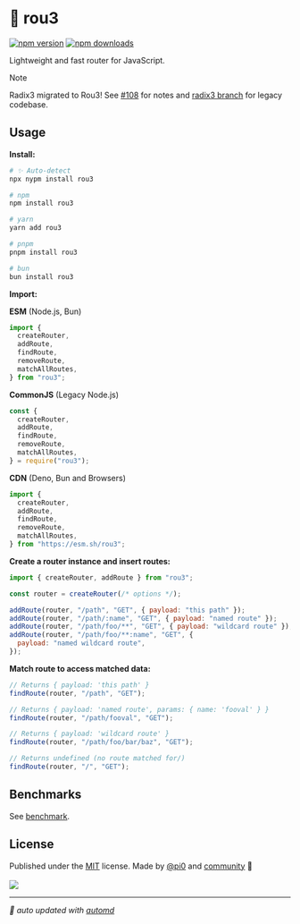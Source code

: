 # 🌳 rou3

<!-- automd:badges -->

[![npm version](https://img.shields.io/npm/v/rou3)](https://npmjs.com/package/rou3)
[![npm downloads](https://img.shields.io/npm/dm/rou3)](https://npmjs.com/package/rou3)

<!-- /automd -->

Lightweight and fast router for JavaScript.

> [!NOTE]
> Radix3 migrated to Rou3! See [#108](https://github.com/unjs/radix3/issues/108) for notes and [radix3 branch](https://github.com/unjs/rou3/tree/radix3) for legacy codebase.

## Usage

**Install:**

<!-- automd:pm-install -->

```sh
# ✨ Auto-detect
npx nypm install rou3

# npm
npm install rou3

# yarn
yarn add rou3

# pnpm
pnpm install rou3

# bun
bun install rou3
```

<!-- /automd -->

**Import:**

<!-- automd:jsimport cdn cjs src="./src/index.ts"-->

**ESM** (Node.js, Bun)

```js
import {
  createRouter,
  addRoute,
  findRoute,
  removeRoute,
  matchAllRoutes,
} from "rou3";
```

**CommonJS** (Legacy Node.js)

```js
const {
  createRouter,
  addRoute,
  findRoute,
  removeRoute,
  matchAllRoutes,
} = require("rou3");
```

**CDN** (Deno, Bun and Browsers)

```js
import {
  createRouter,
  addRoute,
  findRoute,
  removeRoute,
  matchAllRoutes,
} from "https://esm.sh/rou3";
```

<!-- /automd -->

**Create a router instance and insert routes:**

```js
import { createRouter, addRoute } from "rou3";

const router = createRouter(/* options */);

addRoute(router, "/path", "GET", { payload: "this path" });
addRoute(router, "/path/:name", "GET", { payload: "named route" });
addRoute(router, "/path/foo/**", "GET", { payload: "wildcard route" });
addRoute(router, "/path/foo/**:name", "GET", {
  payload: "named wildcard route",
});
```

**Match route to access matched data:**

```js
// Returns { payload: 'this path' }
findRoute(router, "/path", "GET");

// Returns { payload: 'named route', params: { name: 'fooval' } }
findRoute(router, "/path/fooval", "GET");

// Returns { payload: 'wildcard route' }
findRoute(router, "/path/foo/bar/baz", "GET");

// Returns undefined (no route matched for/)
findRoute(router, "/", "GET");
```

## Benchmarks

See [benchmark](./benchmark).

## License

<!-- automd:contributors license=MIT author="pi0" -->

Published under the [MIT](https://github.com/unjs/rou3/blob/main/LICENSE) license.
Made by [@pi0](https://github.com/pi0) and [community](https://github.com/unjs/rou3/graphs/contributors) 💛
<br><br>
<a href="https://github.com/unjs/rou3/graphs/contributors">
<img src="https://contrib.rocks/image?repo=unjs/rou3" />
</a>

<!-- /automd -->

<!-- automd:with-automd -->

---

_🤖 auto updated with [automd](https://automd.unjs.io)_

<!-- /automd -->
